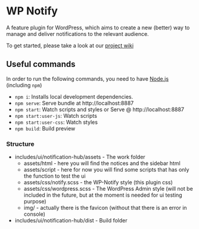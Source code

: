# WP Notify

A feature plugin for WordPress, which aims to create a new (better) way to manage and deliver notifications to the relevant audience.

To get started, please take a look at our [project wiki](https://github.com/WordPress/wp-notify/wiki)

## Useful commands

In order to run the following commands, you need to have [Node.js](https://nodejs.org) (including `npm`)

* `npm i`: Installs local development dependencies.
* `npm serve`: Serve bundle at http://localhost:8887
* `npm start`: Watch scripts and styles or Serve @ http://localhost:8887
* `npm start:user-js`: Watch scripts
* `npm start:user-css`: Watch styles
* `npm build`: Build preview

### Structure
* includes/ui/notification-hub/assets - The work folder
  * assets/html - here you will find the notices and the sidebar html
  * assets/script - here for now you will find some scripts that has only the function to test the ui
  * assets/css/notify.scss - the WP-Notify style (this plugin css) 
  * assets/css/wordpress.scss - The WordPress Admin style (will not be included in the future, but at the moment is needed for ui testing purpose)
  * img/ - actually there is the favicon (without that there is an error in console)     
 * includes/ui/notification-hub/dist - Build folder

